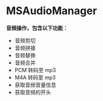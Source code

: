 # MSAudioManager
**音频操作，包含以下功能：**  

* 音频剪切
* 音频拼接
* 音频替换
* 音频合并
* PCM 转码至 mp3
* M4A 转码至 mp3
* 获取音频音量信息
* 获取音频的开头

